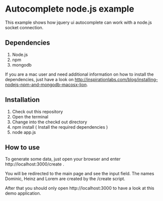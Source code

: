 # Autocomplete node.js example

This example shows how jquery ui autocomplete can work with a node.js socket connection.


## Dependencies

1. Node.js
2. npm
3. mongodb

If you are a mac user and need additional information on how to install the dependencies, just have a look on http://inspirationlabs.com/blog/installing-nodejs-npm-and-mongodb-macosx-lion.

## Installation

1. Check out this repository
2. Open the terminal
3. Change into the checkd out directory
4. npm install ( Install the required dependencies )
5. node app.js

## How to use

To generate some data, just open your browser and enter http://localhost:3000/create .

You will be redirected to the main page and see the input field.  The names Dominic, Heinz and Lorem are created by the /create script.

After that you should only open http://localhost:3000 to have a look at this demo application.